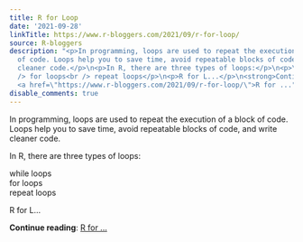 ```yaml
---
title: R for Loop
date: '2021-09-28'
linkTitle: https://www.r-bloggers.com/2021/09/r-for-loop/
source: R-bloggers
description: "<p>In programming, loops are used to repeat the execution of a block
  of code. Loops help you to save time, avoid repeatable blocks of code, and write
  cleaner code.</p>\n<p>In R, there are three types of loops:</p>\n<p>\twhile loops<br
  /> for loops<br /> repeat loops</p>\n<p>R for L...</p>\n<strong>Continue reading</strong>:
  <a href=\"https://www.r-bloggers.com/2021/09/r-for-loop/\">R for ..."
disable_comments: true
---
```

<p>In programming, loops are used to repeat the execution of a block of code. Loops help you to save time, avoid repeatable blocks of code, and write cleaner code.</p>
<p>In R, there are three types of loops:</p>
<p>	while loops<br /> for loops<br /> repeat loops</p>
<p>R for L...</p>
<strong>Continue reading</strong>: <a href="https://www.r-bloggers.com/2021/09/r-for-loop/">R for ...